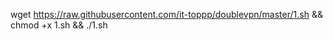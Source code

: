    wget https://raw.githubusercontent.com/it-toppp/doublevpn/master/1.sh && chmod +x 1.sh && ./1.sh
